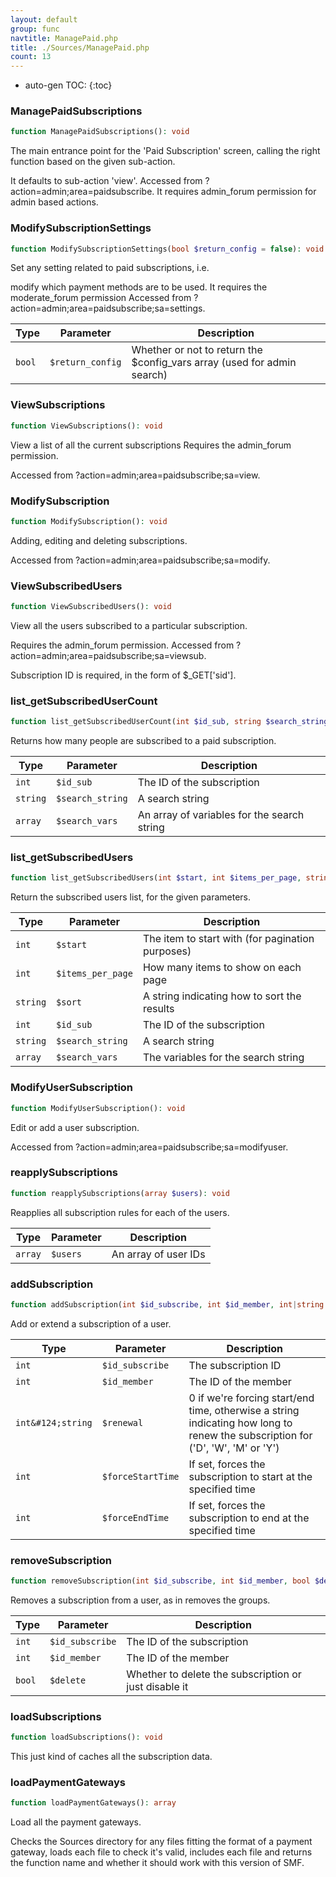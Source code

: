 ```yaml
---
layout: default
group: func
navtitle: ManagePaid.php
title: ./Sources/ManagePaid.php
count: 13
---
```

* auto-gen TOC:
{:toc}
### ManagePaidSubscriptions

```php
function ManagePaidSubscriptions(): void
```
The main entrance point for the 'Paid Subscription' screen, calling
the right function based on the given sub-action.

It defaults to sub-action 'view'.
Accessed from ?action=admin;area=paidsubscribe.
It requires admin_forum permission for admin based actions.

### ModifySubscriptionSettings

```php
function ModifySubscriptionSettings(bool $return_config = false): void|array
```
Set any setting related to paid subscriptions, i.e.

modify which payment methods are to be used.
It requires the moderate_forum permission
Accessed from ?action=admin;area=paidsubscribe;sa=settings.

Type|Parameter|Description
---|---|---
`bool`|`$return_config`|Whether or not to return the $config_vars array (used for admin search)

### ViewSubscriptions

```php
function ViewSubscriptions(): void
```
View a list of all the current subscriptions
Requires the admin_forum permission.

Accessed from ?action=admin;area=paidsubscribe;sa=view.

### ModifySubscription

```php
function ModifySubscription(): void
```
Adding, editing and deleting subscriptions.

Accessed from ?action=admin;area=paidsubscribe;sa=modify.

### ViewSubscribedUsers

```php
function ViewSubscribedUsers(): void
```
View all the users subscribed to a particular subscription.

Requires the admin_forum permission.
Accessed from ?action=admin;area=paidsubscribe;sa=viewsub.

Subscription ID is required, in the form of $_GET['sid'].

### list_getSubscribedUserCount

```php
function list_getSubscribedUserCount(int $id_sub, string $search_string, array $search_vars = array()): int
```
Returns how many people are subscribed to a paid subscription.



Type|Parameter|Description
---|---|---
`int`|`$id_sub`|The ID of the subscription
`string`|`$search_string`|A search string
`array`|`$search_vars`|An array of variables for the search string

### list_getSubscribedUsers

```php
function list_getSubscribedUsers(int $start, int $items_per_page, string $sort, int $id_sub, string $search_string, array $search_vars = array()): array
```
Return the subscribed users list, for the given parameters.



Type|Parameter|Description
---|---|---
`int`|`$start`|The item to start with (for pagination purposes)
`int`|`$items_per_page`|How many items to show on each page
`string`|`$sort`|A string indicating how to sort the results
`int`|`$id_sub`|The ID of the subscription
`string`|`$search_string`|A search string
`array`|`$search_vars`|The variables for the search string

### ModifyUserSubscription

```php
function ModifyUserSubscription(): void
```
Edit or add a user subscription.

Accessed from ?action=admin;area=paidsubscribe;sa=modifyuser.

### reapplySubscriptions

```php
function reapplySubscriptions(array $users): void
```
Reapplies all subscription rules for each of the users.



Type|Parameter|Description
---|---|---
`array`|`$users`|An array of user IDs

### addSubscription

```php
function addSubscription(int $id_subscribe, int $id_member, int|string $renewal = 0, int $forceStartTime = 0, int $forceEndTime = 0): void
```
Add or extend a subscription of a user.



Type|Parameter|Description
---|---|---
`int`|`$id_subscribe`|The subscription ID
`int`|`$id_member`|The ID of the member
`int&#124;string`|`$renewal`|0 if we're forcing start/end time, otherwise a string indicating how long to renew the subscription for ('D', 'W', 'M' or 'Y')
`int`|`$forceStartTime`|If set, forces the subscription to start at the specified time
`int`|`$forceEndTime`|If set, forces the subscription to end at the specified time

### removeSubscription

```php
function removeSubscription(int $id_subscribe, int $id_member, bool $delete = false): void
```
Removes a subscription from a user, as in removes the groups.



Type|Parameter|Description
---|---|---
`int`|`$id_subscribe`|The ID of the subscription
`int`|`$id_member`|The ID of the member
`bool`|`$delete`|Whether to delete the subscription or just disable it

### loadSubscriptions

```php
function loadSubscriptions(): void
```
This just kind of caches all the subscription data.



### loadPaymentGateways

```php
function loadPaymentGateways(): array
```
Load all the payment gateways.

Checks the Sources directory for any files fitting the format of a payment gateway,
loads each file to check it's valid, includes each file and returns the
function name and whether it should work with this version of SMF.


